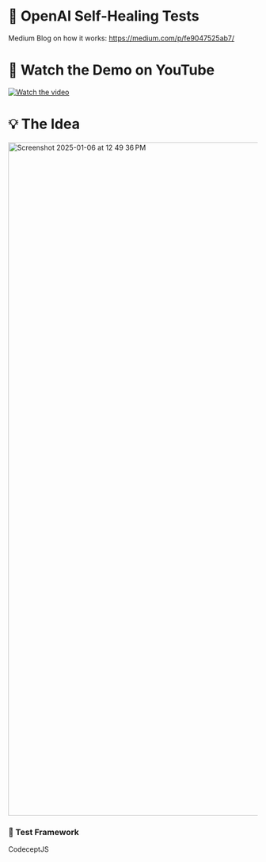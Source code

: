 
# 🦾 OpenAI Self-Healing Tests
Medium Blog on how it works: https://medium.com/p/fe9047525ab7/

# 🎥 Watch the Demo on YouTube
[![Watch the video](https://img.youtube.com/vi/7n2yBFmgHVk/hqdefault.jpg)](https://www.youtube.com/watch?v=7n2yBFmgHVk)

# 💡 The Idea 
<img width="1360" alt="Screenshot 2025-01-06 at 12 49 36 PM" src="https://github.com/user-attachments/assets/f37dba8c-fdfd-44e0-be51-1fa0544a2dfa" />

### 🤝 Test Framework
CodeceptJS

